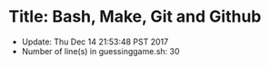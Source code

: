 # Title: Bash, Make, Git and Github
- Update: Thu Dec 14 21:53:48 PST 2017
- Number of line(s) in guessinggame.sh: 30
